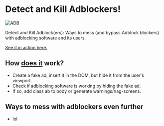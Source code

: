 # Detect and Kill Adblockers!


![ADB](https://liltinkerer.github.io/detect-and-kill-adblock/adb.png)


Detect and Kill Adblock(ers): Ways to mess (and bypass Adblock blockers) with adblocking software and its users.

[See it in action here.](https://liltinkerer.github.io/detect-and-kill-adblock/)

## How [does it](https://github.com/liltinkerer/detect-and-kill-adblock/blob/master/detect_adblock.js) work?

* Create a fake ad, insert it in the DOM, but hide it from the user's viewport.  
* Check if adblocking software is working by hiding the fake ad.  
* If so, add class ab to body or generate warnings/nag-screens.

## Ways to mess with adblockers even further

* lol
